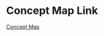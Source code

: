 # Concept Map Link

[Concept Map](https://miro.com/app/board/uXjVLbUkHqk=/?share_link_id=740724024844)